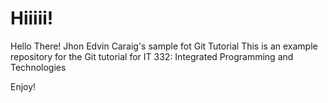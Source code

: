 # Hiiiii!
Hello There!
Jhon Edvin Caraig's sample fot Git Tutorial
This is an example repository for the Git tutorial for IT 332: Integrated Programming and Technologies


Enjoy!
